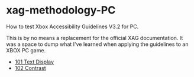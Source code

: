 # xag-methodology-PC
How to test Xbox Accessibility Guidelines V3.2 for PC.

This is by no means a replacement for the official XAG documentation. It was a space to dump what I've learned when applying the guidelines to an XBOX PC game.

* [101 Text Display](https://github.com/anevins12/xag-methodology/blob/46fe3c507d8fa340456e86418d4c683fae229670/101-Text-Display.md)
* [102 Contrast]()
